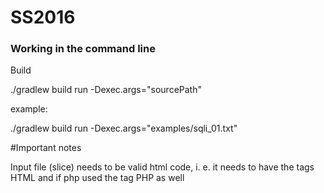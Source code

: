 # SS2016

### Working in the command line

Build

./gradlew build run -Dexec.args="sourcePath"

example:

./gradlew build run -Dexec.args="examples/sqli_01.txt"

#Important notes

Input file (slice) needs to be valid html code, i. e. it needs to have the tags HTML and if php used the tag PHP as well
